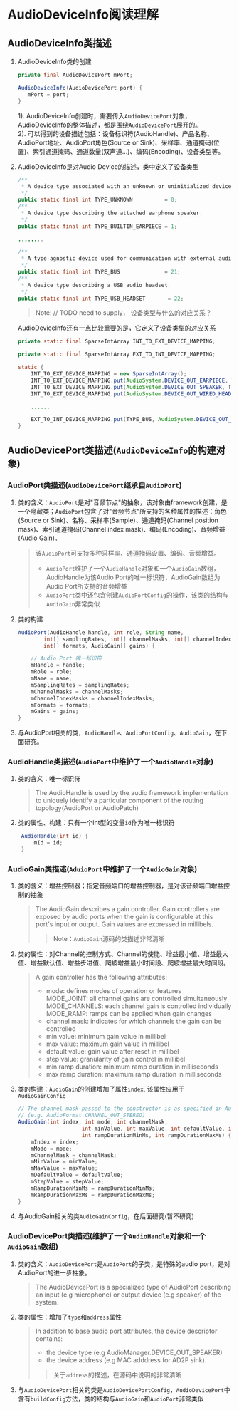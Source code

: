 # AudioDeviceInfo阅读理解  

## AudioDeviceInfo类描述

1. AudioDeviceInfo类的创建  

    ```java
    private final AudioDevicePort mPort;

    AudioDeviceInfo(AudioDevicePort port) {
       mPort = port;
    }
    ```

    1). AudioDeviceInfo创建时，需要传入`AudioDevicePort`对象，AudioDeviceInfo的整体描述，都是围绕`AudioDevicePort`展开的。  
    2). 可以得到的设备描述包括：设备标识符(AudioHandle)、产品名称、AudioPort地址、AudioPort角色(Source or Sink)、采样率、通道掩码(位置)、索引通道掩码、通道数量(双声道...)、编码(Encoding)、设备类型等。

2. AudioDeviceInfo是对Audio Device的描述，类中定义了设备类型  

    ```java
    /**
     * A device type associated with an unknown or uninitialized device.
     */
    public static final int TYPE_UNKNOWN          = 0;
    /**
     * A device type describing the attached earphone speaker.
     */
    public static final int TYPE_BUILTIN_EARPIECE = 1;

    ........

    /**
     * A type-agnostic device used for communication with external audio systems
     */
    public static final int TYPE_BUS              = 21;
    /**
     * A device type describing a USB audio headset.
     */
    public static final int TYPE_USB_HEADSET       = 22;
    ```

    > Note: // TODO  need to supply， 设备类型与什么的对应关系？  

    AudioDeviceInfo还有一点比较重要的是，它定义了设备类型的对应关系

    ```java
    private static final SparseIntArray INT_TO_EXT_DEVICE_MAPPING;

    private static final SparseIntArray EXT_TO_INT_DEVICE_MAPPING;

    static {
        INT_TO_EXT_DEVICE_MAPPING = new SparseIntArray();
        INT_TO_EXT_DEVICE_MAPPING.put(AudioSystem.DEVICE_OUT_EARPIECE, TYPE_BUILTIN_EARPIECE);
        INT_TO_EXT_DEVICE_MAPPING.put(AudioSystem.DEVICE_OUT_SPEAKER, TYPE_BUILTIN_SPEAKER);
        INT_TO_EXT_DEVICE_MAPPING.put(AudioSystem.DEVICE_OUT_WIRED_HEADSET, TYPE_WIRED_HEADSET);

        ......

        EXT_TO_INT_DEVICE_MAPPING.put(TYPE_BUS, AudioSystem.DEVICE_OUT_BUS);
    }
    ```

## AudioDevicePort类描述(`AudioDeviceInfo`的构建对象)

### AudioPort类描述(`AudioDevicePort`继承自`AudioPort`)

1. 类的含义：`AudioPort`是对"音频节点"的抽象，该对象由framework创建，是一个隐藏类；`AudioPort`包含了对"音频节点"所支持的各种属性的描述：角色(Source or Sink)、名称、采样率(Sample)、通道掩码(Channel position mask)、索引通道掩码(Channel index mask)、编码(Encoding)、音频增益(Audio Gain)。

    > 该`AudioPort`可支持多种采样率、通道掩码设置、编码、音频增益。  
    >
    >- `AudioPort`维护了一个`AudioHandle`对象和一个`AudioGain`数组，AudioHandle为该Audio Port的唯一标识符，AudioGain数组为Audio Port所支持的音频增益
    >- `AudioPort`类中还包含创建`AudioPortConfig`的操作，该类的结构与`AudioGain`非常类似

2. 类的构建

    ```java
    AudioPort(AudioHandle handle, int role, String name,
            int[] samplingRates, int[] channelMasks, int[] channelIndexMasks,
            int[] formats, AudioGain[] gains) {

        // Audio Port 唯一标识符
        mHandle = handle;
        mRole = role;
        mName = name;
        mSamplingRates = samplingRates;
        mChannelMasks = channelMasks;
        mChannelIndexMasks = channelIndexMasks;
        mFormats = formats;
        mGains = gains;
    }
    ```

3. 与AudioPort相关的类，`AudioHandle`、`AudioPortConfig`、`AudioGain`，在下面研究。

### AudioHandle类描述(`AudioPort`中维护了一个`AudioHandle`对象)

1. 类的含义：唯一标识符

    >The AudioHandle is used by the audio framework implementation to uniquely identify a particular component of the routing topology(AudioPort or AudioPatch)  

2. 类的属性、构建：只有一个int型的变量`id`作为唯一标识符

   ```java
    AudioHandle(int id) {
        mId = id;
    }
   ```

### AudioGain类描述(`AduioPort`中维护了一个`AudioGain`对象)

1. 类的含义：增益控制器；指定音频端口的增益控制器，是对该音频端口增益控制的抽象

    > The AudioGain describes a gain controller. Gain controllers are exposed by audio ports when the gain is configurable at this port's input or output. Gain values are expressed in millibels.
    >> Note：`AudioGain`源码的类描述非常清晰

2. 类的属性：对Channel的控制方式、Channel的使能、增益最小值、增益最大值、增益默认值、增益步进值、爬坡增益最小时间段、爬坡增益最大时间段。

    >  A gain controller has the following attributes:
    >
    >- mode: defines modes of operation or features  
        MODE_JOINT: all channel gains are controlled simultaneously  
        MODE_CHANNELS: each channel gain is controlled individually  
        MODE_RAMP: ramps can be applied when gain changes  
    >- channel mask: indicates for which channels the gain can be controlled
    >- min value: minimum gain value in millibel
    >- max value: maximum gain value in millibel
    >- default value: gain value after reset in millibel
    >- step value: granularity of gain control in millibel
    >- min ramp duration: minimum ramp duration in milliseconds
    >- max ramp duration: maximum ramp duration in milliseconds

3. 类的构建：`AudioGain`的创建增加了属性`index`, 该属性应用于`AudioGainConfig`  

    ```java
    // The channel mask passed to the constructor is as specified in AudioFormat
    // (e.g. AudioFormat.CHANNEL_OUT_STEREO)
    AudioGain(int index, int mode, int channelMask,
                        int minValue, int maxValue, int defaultValue, int stepValue,
                        int rampDurationMinMs, int rampDurationMaxMs) {
        mIndex = index;
        mMode = mode;
        mChannelMask = channelMask;
        mMinValue = minValue;
        mMaxValue = maxValue;
        mDefaultValue = defaultValue;
        mStepValue = stepValue;
        mRampDurationMinMs = rampDurationMinMs;
        mRampDurationMaxMs = rampDurationMaxMs;
    }
    ```

4. 与AudioGain相关的类`AudioGainConfig`，在后面研究(暂不研究)  

### AudioDevicePort类描述(维护了一个`AudioHandle`对象和一个`AudioGain`数组)  

1. 类的含义：`AudioDevicePort`是`AudioPort`的子类，是特殊的audio port，是对AudioPort的进一步抽象。

    > The AudioDevicePort is a specialized type of AudioPort describing an input (e.g microphone) or output device (e.g speaker) of the system.

2. 类的属性：增加了`type`和`address`属性

    > In addition to base audio port attributes, the device descriptor contains:
    >
    >- the device type (e.g AudioManager.DEVICE_OUT_SPEAKER)
    >- the device address (e.g MAC adddress for AD2P sink).
    >
    >> 关于`address`的描述，在源码中说明的非常清晰

3. 与`AudioDevicePort`相关的类是`AudioDevicePortConfig`，`AudioDevicePort`中含有`buildConfig`方法，类的结构与`AudioGain`和`AudioPort`非常类似

